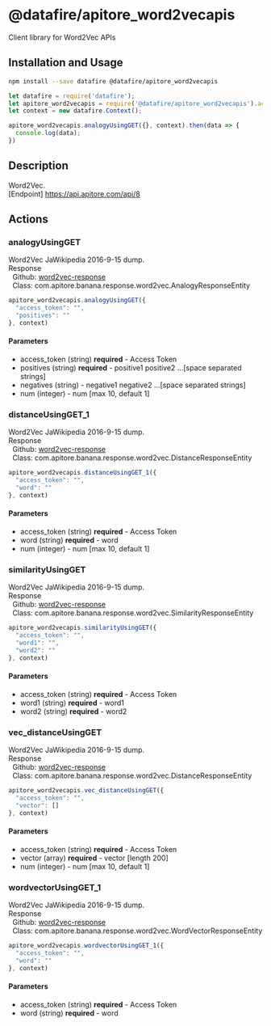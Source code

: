 # @datafire/apitore_word2vecapis

Client library for Word2Vec APIs

## Installation and Usage
```bash
npm install --save datafire @datafire/apitore_word2vecapis
```

```js
let datafire = require('datafire');
let apitore_word2vecapis = require('@datafire/apitore_word2vecapis').actions;
let context = new datafire.Context();

apitore_word2vecapis.analogyUsingGET({}, context).then(data => {
  console.log(data);
})
```

## Description
Word2Vec.<BR />[Endpoint] https://api.apitore.com/api/8

## Actions
### analogyUsingGET
Word2Vec JaWikipedia 2016-9-15 dump.<BR />Response<BR />&nbsp; Github: <a href="https://github.com/keigohtr/apitore-response-parent/tree/master/word2vec-response">word2vec-response</a><BR />&nbsp; Class: com.apitore.banana.response.word2vec.AnalogyResponseEntity<BR />


```js
apitore_word2vecapis.analogyUsingGET({
  "access_token": "",
  "positives": ""
}, context)
```

#### Parameters
* access_token (string) **required** - Access Token
* positives (string) **required** - positive1 positive2 ...[space separated strings]
* negatives (string) - negative1 negative2 ...[space separated strings]
* num (integer) - num [max 10, default 1]

### distanceUsingGET_1
Word2Vec JaWikipedia 2016-9-15 dump.<BR />Response<BR />&nbsp; Github: <a href="https://github.com/keigohtr/apitore-response-parent/tree/master/word2vec-response">word2vec-response</a><BR />&nbsp; Class: com.apitore.banana.response.word2vec.DistanceResponseEntity<BR />


```js
apitore_word2vecapis.distanceUsingGET_1({
  "access_token": "",
  "word": ""
}, context)
```

#### Parameters
* access_token (string) **required** - Access Token
* word (string) **required** - word
* num (integer) - num [max 10, default 1]

### similarityUsingGET
Word2Vec JaWikipedia 2016-9-15 dump.<BR />Response<BR />&nbsp; Github: <a href="https://github.com/keigohtr/apitore-response-parent/tree/master/word2vec-response">word2vec-response</a><BR />&nbsp; Class: com.apitore.banana.response.word2vec.SimilarityResponseEntity<BR />


```js
apitore_word2vecapis.similarityUsingGET({
  "access_token": "",
  "word1": "",
  "word2": ""
}, context)
```

#### Parameters
* access_token (string) **required** - Access Token
* word1 (string) **required** - word1
* word2 (string) **required** - word2

### vec_distanceUsingGET
Word2Vec JaWikipedia 2016-9-15 dump.<BR />Response<BR />&nbsp; Github: <a href="https://github.com/keigohtr/apitore-response-parent/tree/master/word2vec-response">word2vec-response</a><BR />&nbsp; Class: com.apitore.banana.response.word2vec.DistanceResponseEntity<BR />


```js
apitore_word2vecapis.vec_distanceUsingGET({
  "access_token": "",
  "vector": []
}, context)
```

#### Parameters
* access_token (string) **required** - Access Token
* vector (array) **required** - vector [length 200]
* num (integer) - num [max 10, default 1]

### wordvectorUsingGET_1
Word2Vec JaWikipedia 2016-9-15 dump.<BR />Response<BR />&nbsp; Github: <a href="https://github.com/keigohtr/apitore-response-parent/tree/master/word2vec-response">word2vec-response</a><BR />&nbsp; Class: com.apitore.banana.response.word2vec.WordVectorResponseEntity<BR />


```js
apitore_word2vecapis.wordvectorUsingGET_1({
  "access_token": "",
  "word": ""
}, context)
```

#### Parameters
* access_token (string) **required** - Access Token
* word (string) **required** - word


